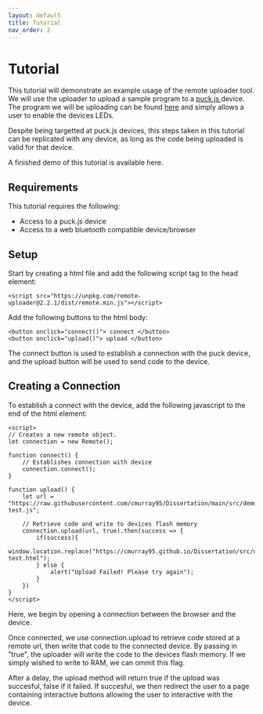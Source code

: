 ```yaml
---
layout: default
title: Tutorial
nav_order: 2
---
```


# Tutorial

This tutorial will demonstrate an example usage of the remote uploader tool. We will use the uploader to upload a sample program to a 
<a href="https://www.espruino.com/Puck.js"> puck.js </a> device. The program we will be uploading can be found <a href="https://raw.githubusercontent.com/cmurray95/Dissertation/main/src/demos/colour-test.js">here</a> and simply allows a user to enable the devices LEDs.

Despite being targetted at puck.js devices, this steps taken in this tutorial can be replicated with any device, as long as the
code being uploaded is valid for that device.

A finished demo of this tutorial is available here.

## Requirements

This tutorial requires the following:

- Access to a puck.js device
- Access to a web bluetooth compatible device/browser

## Setup

Start by creating a html file and add the following script tag to the head element:

`<script src="https://unpkg.com/remote-uploader@2.2.1/dist/remote.min.js"></script>`

Add the following buttons to the html body:

```
<button onclick="connect()"> connect </button>
<button onclick="upload()"> upload </button>
```

The connect button is used to establish a connection with the puck device, and the upload button will be used to send code to the device.

## Creating a Connection

To establish a connect with the device, add the following javascript to the end of the html element:

```
<script>
// Creates a new remote object.
let connection = new Remote();

function connect() {
    // Establishes connection with device
    connection.connect();
}

function upload() {
    let url = "https://raw.githubusercontent.com/cmurray95/Dissertation/main/src/demos/colour-test.js";

    // Retrieve code and write to devices flash memory
    connection.upload(url, true).then(success => {
        if(success){
            window.location.replace("https://cmurray95.github.io/Dissertation/src/demos/colour-test.html");
        } else {
            alert("Upload Failed! Please try again");
        }
    })
}
</script>
```

Here, we begin by opening a connection between the browser and the device.

Once connected, we use connection.upload to retrieve code stored at a remote url, then write that code to the connected device. 
By passing in "true", the uploader will write the code to the devices flash memory. If we simply wished to write to RAM, we can ommit this flag.

After a delay, the upload method will return true if the upload was succesful, false if it failed. If succesful, we then redirect the user to a page containing
interactive buttons allowing the user to interactive with the device.

